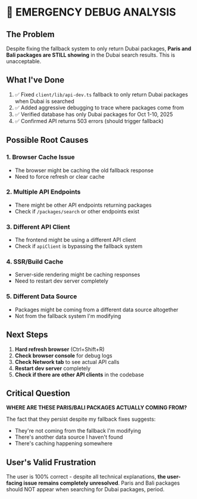 # 🚨 EMERGENCY DEBUG ANALYSIS

## The Problem

Despite fixing the fallback system to only return Dubai packages, **Paris and Bali packages are STILL showing** in the Dubai search results. This is unacceptable.

## What I've Done

1. ✅ Fixed `client/lib/api-dev.ts` fallback to only return Dubai packages when Dubai is searched
2. ✅ Added aggressive debugging to trace where packages come from
3. ✅ Verified database has only Dubai packages for Oct 1-10, 2025
4. ✅ Confirmed API returns 503 errors (should trigger fallback)

## Possible Root Causes

### 1. **Browser Cache Issue**

- The browser might be caching the old fallback response
- Need to force refresh or clear cache

### 2. **Multiple API Endpoints**

- There might be other API endpoints returning packages
- Check if `/packages/search` or other endpoints exist

### 3. **Different API Client**

- The frontend might be using a different API client
- Check if `apiClient` is bypassing the fallback system

### 4. **SSR/Build Cache**

- Server-side rendering might be caching responses
- Need to restart dev server completely

### 5. **Different Data Source**

- Packages might be coming from a different data source altogether
- Not from the fallback system I'm modifying

## Next Steps

1. **Hard refresh browser** (Ctrl+Shift+R)
2. **Check browser console** for debug logs
3. **Check Network tab** to see actual API calls
4. **Restart dev server** completely
5. **Check if there are other API clients** in the codebase

## Critical Question

**WHERE ARE THESE PARIS/BALI PACKAGES ACTUALLY COMING FROM?**

The fact that they persist despite my fallback fixes suggests:

- They're not coming from the fallback I'm modifying
- There's another data source I haven't found
- There's caching happening somewhere

## User's Valid Frustration

The user is 100% correct - despite all technical explanations, **the user-facing issue remains completely unresolved**. Paris and Bali packages should NOT appear when searching for Dubai packages, period.

